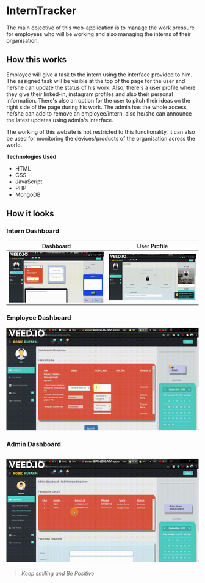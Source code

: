 # InternTracker
The main objective of this web-application is to manage the work pressure for employees who will be working and also managing the interns of their organisation.
## How this works
Employee will give a task to the intern using the interface provided to him. The assigned task will be visible at the top of the page for the user and he/she can update the status of his work. 
Also, there's a user profile where they give their linked-in, instagram profiles and also their personal information.
There's also an option for the user to pitch their ideas on the right side of the page during his work.
The admin has the whole access, he/she can add to remove an employee/intern, also he/she can announce the latest updates using admin's interface.

The working of this website is not restricted to this functionality, it can also be used for monitoring the devices/products of the organisation across the world.

**Technologies Used** 
- HTML
- CSS
- JavaScript
- PHP
- MongoDB

## How it looks
### Intern Dashboard

Dashboard             |  User Profile
:-------------------------:|:-------------------------:
![](https://github.com/CharanNara/Intern-Management-System/blob/master/GIFs/interngif.gif)  |  ![](https://github.com/CharanNara/Intern-Management-System/blob/master/GIFs/internprofile.gif)

### Employee Dashboard
![](https://github.com/CharanNara/Intern-Management-System/blob/master/GIFs/admingif.gif)

### Admin Dashboard
![](https://github.com/CharanNara/Intern-Management-System/blob/master/GIFs/adminn.gif)
---
>_Keep smiling and Be Positive_
